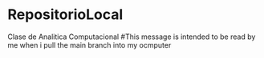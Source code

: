 # RepositorioLocal
Clase de Analitica Computacional
#This message is intended to be read by me when i pull the main branch into my ocmputer
